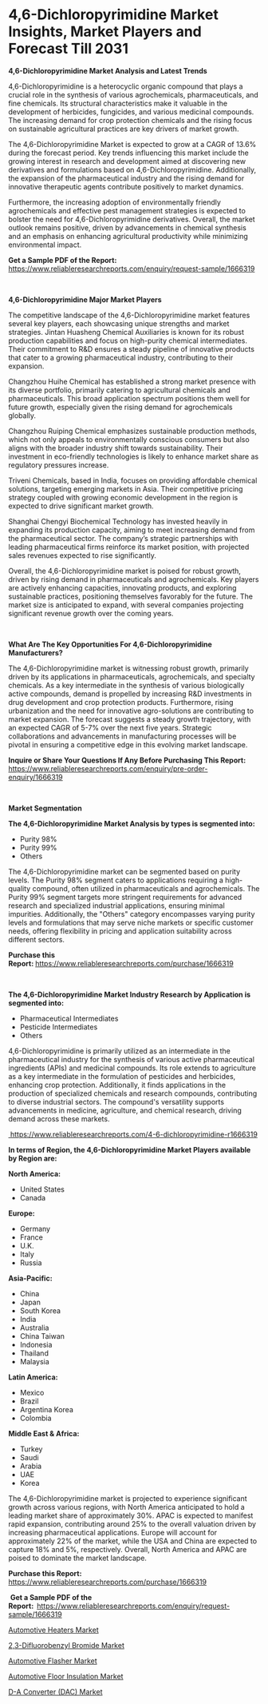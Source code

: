 <p><h1>4,6-Dichloropyrimidine Market Insights, Market Players and Forecast Till 2031</h1></p><p><strong>4,6-Dichloropyrimidine Market Analysis and Latest Trends</strong></p>
<p><p>4,6-Dichloropyrimidine is a heterocyclic organic compound that plays a crucial role in the synthesis of various agrochemicals, pharmaceuticals, and fine chemicals. Its structural characteristics make it valuable in the development of herbicides, fungicides, and various medicinal compounds. The increasing demand for crop protection chemicals and the rising focus on sustainable agricultural practices are key drivers of market growth.</p><p>The 4,6-Dichloropyrimidine Market is expected to grow at a CAGR of 13.6% during the forecast period. Key trends influencing this market include the growing interest in research and development aimed at discovering new derivatives and formulations based on 4,6-Dichloropyrimidine. Additionally, the expansion of the pharmaceutical industry and the rising demand for innovative therapeutic agents contribute positively to market dynamics.</p><p>Furthermore, the increasing adoption of environmentally friendly agrochemicals and effective pest management strategies is expected to bolster the need for 4,6-Dichloropyrimidine derivatives. Overall, the market outlook remains positive, driven by advancements in chemical synthesis and an emphasis on enhancing agricultural productivity while minimizing environmental impact.</p></p>
<p><strong>Get a Sample PDF of the Report:&nbsp;</strong> <a href="https://www.reliableresearchreports.com/enquiry/request-sample/1666319?utm_campaign=40&utm_medium=2&utm_source=Github&utm_content=ia&utm_term=10122024&utm_id=46-dichloropyrimidine">https://www.reliableresearchreports.com/enquiry/request-sample/1666319</a></p>
<p>&nbsp;</p>
<p><strong>4,6-Dichloropyrimidine Major Market Players</strong></p>
<p><p>The competitive landscape of the 4,6-Dichloropyrimidine market features several key players, each showcasing unique strengths and market strategies. Jintan Huasheng Chemical Auxiliaries is known for its robust production capabilities and focus on high-purity chemical intermediates. Their commitment to R&D ensures a steady pipeline of innovative products that cater to a growing pharmaceutical industry, contributing to their expansion.</p><p>Changzhou Huihe Chemical has established a strong market presence with its diverse portfolio, primarily catering to agricultural chemicals and pharmaceuticals. This broad application spectrum positions them well for future growth, especially given the rising demand for agrochemicals globally.</p><p>Changzhou Ruiping Chemical emphasizes sustainable production methods, which not only appeals to environmentally conscious consumers but also aligns with the broader industry shift towards sustainability. Their investment in eco-friendly technologies is likely to enhance market share as regulatory pressures increase.</p><p>Triveni Chemicals, based in India, focuses on providing affordable chemical solutions, targeting emerging markets in Asia. Their competitive pricing strategy coupled with growing economic development in the region is expected to drive significant market growth.</p><p>Shanghai Chengyi Biochemical Technology has invested heavily in expanding its production capacity, aiming to meet increasing demand from the pharmaceutical sector. The company’s strategic partnerships with leading pharmaceutical firms reinforce its market position, with projected sales revenues expected to rise significantly.</p><p>Overall, the 4,6-Dichloropyrimidine market is poised for robust growth, driven by rising demand in pharmaceuticals and agrochemicals. Key players are actively enhancing capacities, innovating products, and exploring sustainable practices, positioning themselves favorably for the future. The market size is anticipated to expand, with several companies projecting significant revenue growth over the coming years.</p></p>
<p>&nbsp;</p>
<p><strong>What Are The Key Opportunities For 4,6-Dichloropyrimidine Manufacturers?</strong></p>
<p><p>The 4,6-Dichloropyrimidine market is witnessing robust growth, primarily driven by its applications in pharmaceuticals, agrochemicals, and specialty chemicals. As a key intermediate in the synthesis of various biologically active compounds, demand is propelled by increasing R&D investments in drug development and crop protection products. Furthermore, rising urbanization and the need for innovative agro-solutions are contributing to market expansion. The forecast suggests a steady growth trajectory, with an expected CAGR of 5-7% over the next five years. Strategic collaborations and advancements in manufacturing processes will be pivotal in ensuring a competitive edge in this evolving market landscape.</p></p>
<p><strong>Inquire or Share Your Questions If Any Before Purchasing This Report:</strong> <a href="https://www.reliableresearchreports.com/enquiry/pre-order-enquiry/1666319?utm_campaign=40&utm_medium=2&utm_source=Github&utm_content=ia&utm_term=10122024&utm_id=46-dichloropyrimidine">https://www.reliableresearchreports.com/enquiry/pre-order-enquiry/1666319</a></p>
<p>&nbsp;</p>
<p><strong>Market Segmentation</strong></p>
<p><strong>The 4,6-Dichloropyrimidine Market Analysis by types is segmented into:</strong></p>
<p><ul><li>Purity 98%</li><li>Purity 99%</li><li>Others</li></ul></p>
<p><p>The 4,6-Dichloropyrimidine market can be segmented based on purity levels. The Purity 98% segment caters to applications requiring a high-quality compound, often utilized in pharmaceuticals and agrochemicals. The Purity 99% segment targets more stringent requirements for advanced research and specialized industrial applications, ensuring minimal impurities. Additionally, the "Others" category encompasses varying purity levels and formulations that may serve niche markets or specific customer needs, offering flexibility in pricing and application suitability across different sectors.</p></p>
<p><strong>Purchase this Report:&nbsp;</strong><a href="https://www.reliableresearchreports.com/purchase/1666319?utm_campaign=40&utm_medium=2&utm_source=Github&utm_content=ia&utm_term=10122024&utm_id=46-dichloropyrimidine">https://www.reliableresearchreports.com/purchase/1666319</a></p>
<p>&nbsp;</p>
<p><strong>The 4,6-Dichloropyrimidine Market Industry Research by Application is segmented into:</strong></p>
<p><ul><li>Pharmaceutical Intermediates</li><li>Pesticide Intermediates</li><li>Others</li></ul></p>
<p><p>4,6-Dichloropyrimidine is primarily utilized as an intermediate in the pharmaceutical industry for the synthesis of various active pharmaceutical ingredients (APIs) and medicinal compounds. Its role extends to agriculture as a key intermediate in the formulation of pesticides and herbicides, enhancing crop protection. Additionally, it finds applications in the production of specialized chemicals and research compounds, contributing to diverse industrial sectors. The compound's versatility supports advancements in medicine, agriculture, and chemical research, driving demand across these markets.</p></p>
<p><a href="https://www.reliableresearchreports.com/4-6-dichloropyrimidine-r1666319?utm_campaign=40&utm_medium=2&utm_source=Github&utm_content=ia&utm_term=10122024&utm_id=46-dichloropyrimidine">&nbsp;https://www.reliableresearchreports.com/4-6-dichloropyrimidine-r1666319</a></p>
<p><strong>In terms of Region, the 4,6-Dichloropyrimidine Market Players available by Region are:</strong></p>
<p>
    <p> <strong> North America: </strong>
        <ul>
            <li>United States</li>
            <li>Canada</li>
        </ul>
        </p> 
    <p> <strong> Europe: </strong>
        <ul>
            <li>Germany</li>
            <li>France</li>
            <li>U.K.</li>
            <li>Italy</li>
            <li>Russia</li>
        </ul>
        </p> 
    <p> <strong> Asia-Pacific: </strong>
        <ul>
            <li>China</li>
            <li>Japan</li>
            <li>South Korea</li>
            <li>India</li>
            <li>Australia</li>
            <li>China Taiwan</li>
            <li>Indonesia</li>
            <li>Thailand</li>
            <li>Malaysia</li>
        </ul>
        </p> 
    <p> <strong> Latin America: </strong>
        <ul>
            <li>Mexico</li>
            <li>Brazil</li>
            <li>Argentina Korea</li>
            <li>Colombia</li>
        </ul>
        </p> 
    <p> <strong> Middle East & Africa: </strong>
        <ul>
            <li>Turkey</li>
            <li>Saudi</li>
            <li>Arabia</li>
            <li>UAE</li>
            <li>Korea</li>
        </ul>
    </p>
    </p>
<p><p>The 4,6-Dichloropyrimidine market is projected to experience significant growth across various regions, with North America anticipated to hold a leading market share of approximately 30%. APAC is expected to manifest rapid expansion, contributing around 25% to the overall valuation driven by increasing pharmaceutical applications. Europe will account for approximately 22% of the market, while the USA and China are expected to capture 18% and 5%, respectively. Overall, North America and APAC are poised to dominate the market landscape.</p></p>
<p><strong>Purchase this Report: </strong><a href="https://www.reliableresearchreports.com/purchase/1666319?utm_campaign=40&utm_medium=2&utm_source=Github&utm_content=ia&utm_term=10122024&utm_id=46-dichloropyrimidine">https://www.reliableresearchreports.com/purchase/1666319</a></p>
<p>&nbsp;<strong>Get a Sample PDF of the Report:&nbsp;&nbsp;</strong><a href="https://www.reliableresearchreports.com/enquiry/request-sample/1666319?utm_campaign=40&utm_medium=2&utm_source=Github&utm_content=ia&utm_term=10122024&utm_id=46-dichloropyrimidine">https://www.reliableresearchreports.com/enquiry/request-sample/1666319</a></p>
<p><strong></strong></p>
<p><p><a href="https://www.linkedin.com/pulse/futur-trend-quest-sl8ue?utm_campaign=40&utm_medium=2&utm_source=Github&utm_content=ia&utm_term=10122024&utm_id=46-dichloropyrimidine">Automotive Heaters Market</a></p><p><a href="https://github.com/ParvinKhatun77/Market-Research-Report-List-1/blob/main/23-difluorobenzyl-bromide-market.md?utm_campaign=40&utm_medium=2&utm_source=Github&utm_content=ia&utm_term=10122024&utm_id=46-dichloropyrimidine">2,3-Difluorobenzyl Bromide Market</a></p><p><a href="https://www.linkedin.com/pulse/automotive-flasher-market-outlook-projected-growth-78-cagr-vb1je?utm_campaign=40&utm_medium=2&utm_source=Github&utm_content=ia&utm_term=10122024&utm_id=46-dichloropyrimidine">Automotive Flasher Market</a></p><p><a href="https://www.linkedin.com/pulse/comprehensive-automotive-floor-insulation-report-industry-mhrve?utm_campaign=40&utm_medium=2&utm_source=Github&utm_content=ia&utm_term=10122024&utm_id=46-dichloropyrimidine">Automotive Floor Insulation Market</a></p><p><a href="https://github.com/abbislposival/Market-Research-Report-List-1/blob/main/d-a-converter-dac-market.md?utm_campaign=40&utm_medium=2&utm_source=Github&utm_content=ia&utm_term=10122024&utm_id=46-dichloropyrimidine">D-A Converter (DAC) Market</a></p></p>